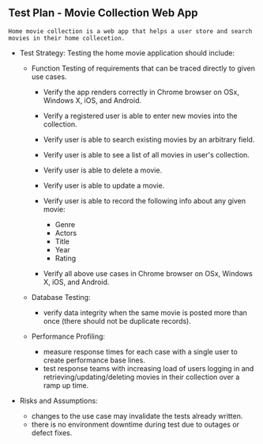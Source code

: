 ## Test Plan - Movie Collection Web App

	Home movie collection is a web app that helps a user store and search movies in their home collecetion. 

- Test Strategy: 
	Testing the home movie application should include:
	- Function Testing of requirements that can be traced directly to given use cases.
		- Verify the app renders correctly in Chrome browser on OSx, Windows X, iOS, and Android.
		- Verify a registered user is able to enter new movies into the collection.
		- Verify user is able to search existing movies by an arbitrary field. 
		- Verify user is able to see a list of all movies in user's collection.
		- Verify user is able to delete a movie.
		- Verify user is able to update a movie.
		- Verify user is able to record the following info about any given movie:
			- Genre 
			- Actors 
			- Title
			- Year
			- Rating
		
		- Verify all above use cases in Chrome browser on OSx, Windows X, iOS, and Android.

	- Database Testing:
		- verify data integrity when the same movie is posted more than once (there should not be duplicate records).

	- Performance Profiling: 
		- measure response times for each case with a single user to create performance base lines.
		- test response teams with increasing load of users logging in and retrieving/updating/deleting movies in their collection over a ramp up time.

- Risks and Assumptions:
	- changes to the use case may invalidate the tests already written.
	- there is no environment downtime during test due to outages or defect fixes. 




